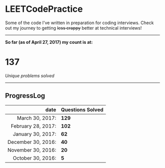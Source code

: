 # LEETCodePractice
Some of the code I've written in preparation for coding interviews. Check out my journey to getting ~~less crappy~~ better at technical interviews!

___

**So far (as of April 27, 2017) my count is at:**   
# 137
*Unique problems solved* 
___
## ProgressLog   
| date | Questions Solved |   
| -: | :- |   
| March 30, 2017: | **129** |   
| February 28, 2017: | **102** |   
| January 30, 2017: | **62** |   
| December 30, 2016: | **40** |   
| November 30, 2016: | **20** |   
| October 30, 2016: | **5**  |   

